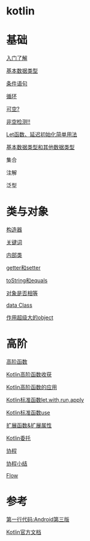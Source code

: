 # kotlin

# 基础

[入门了解](./mds/1、入门了解.md)

[基本数据类型](./mds/2、基本数据类型.md)

[条件语句](./mds/3、条件语句.md)

[循环](./mds/4、循环.md)

[可空?](./mds/14、可空性.md)

[非空检测!!](./mds/15、非空检测运算符.md)

[Let函数、延迟初始化简单用法](./mds/16、Let函数、延迟初始化、可控性.md)

[基本数据类型和其他数据类型](./mds/17、基本数据类型和其他数据类型.md)

集合

注解

泛型

# 类与对象

[构造器](./mds/5、构造.md)

[关键词](./mds/6、KeyWord.md)

[内部类](./mds/8、kt内部类.md)

[getter和setter](./mds/9、自定义%20getter%20setter.md)

[toString和equals](./mds/10、toString%20和equals.md)

[对象是否相等](./mds/11、对象是否相等.md)

[data Class](./mds/12、数据类和类委托.md)

[作用超级大的object](./mds/13、作用超级大的object.md)


# 高阶

[高阶函数](./mds/18、高阶函数.md)

[Kotlin高阶函数收获](./mds/Kotlin高阶函数收获.md)

[Kotlin高阶函数的应用](./mds/Kotlin高阶函数的应用.md)

[Kotlin标准函数let,with,run,apply](./mds/Kotlin标准函数：let,with,run,apply.md)

[Kotlin标准函数use](./mds/Kotlin标准函数：use.md)

[扩展函数&扩展属性](./mds/22、扩展函数&扩展属性.md)

[Kotlin委托](./mds/Kotlin委托.md)

[协程](./mds/19、协程.md)

[协程小结](./mds/20、协程小结.md)

[Flow](./mds/21、Flow.md)


# 参考

[第一行代码:Android第三版](https://weread.qq.com/web/reader/73532150723f022f73516a6kecc32f3013eccbc87e4b62e)

[Kotlin官方文档](https://www.kotlincn.net/docs/reference/)




